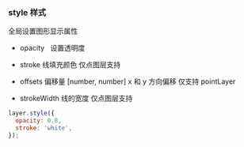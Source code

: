 ### style 样式

全局设置图形显示属性

- opacity   设置透明度

- stroke 线填充颜色 仅点图层支持

- offsets 偏移量  [number, number] x 和 y 方向偏移 仅支持 pointLayer

- strokeWidth 线的宽度 仅点图层支持

```javascript
layer.style({
  opacity: 0.8,
  stroke: 'white',
});
```
